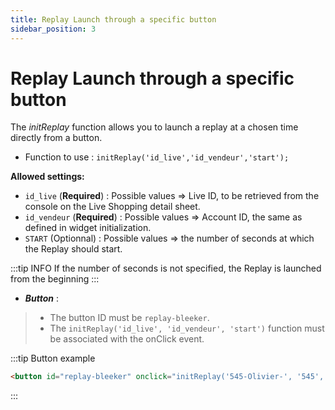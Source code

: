 ```yaml
---
title: Replay Launch through a specific button
sidebar_position: 3
---
```


# Replay Launch through a specific button

The *initReplay* function allows you to launch a replay at a chosen time directly from a button.

* Function to use : ```initReplay('id_live','id_vendeur','start');```

**Allowed settings:**
* ```id_live``` (**Required**) : Possible values => Live ID, to be retrieved from the console on the Live Shopping detail sheet.
* ```id_vendeur``` (**Required**) : Possible values => Account ID, the same as defined in widget initialization.
* ```START``` (Optionnal) : Possible values => the number of seconds at which the Replay should start.

:::tip INFO
If the number of seconds is not specified, the Replay is launched from the beginning
:::

* ***Button*** :
> * The button ID must be ```replay-bleeker```.
> * The ```initReplay('id_live', 'id_vendeur', 'start')``` function must be associated with the onClick event.

:::tip Button example
```html
<button id="replay-bleeker" onclick="initReplay('545-Olivier-', '545', '200')">Voir le Replay</button>
```
:::



